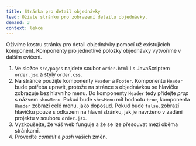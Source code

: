 ```yaml
---
title: Stránka pro detail objednávky
lead: Oživte stránku pro zobrazení detailu objednávky.
demand: 3
context: lekce
---
```


Oživíme kostru stránky pro detail objednávky pomocí už existujících komponent. Komponenty pro jednotlivé položky objednávky vytvoříme v dalším cvičení.

1. Ve složce `src/pages` najdete soubor `order.html` i s JavaScriptem `order.jsx` a styly `order.css`.
1. Na stránce použijte komponenty `Header` a `Footer`. Komponentu `Header` bude potřeba upravit, protože na stránce s objednávkou se hlavička zobrazuje bez hlavního menu. Do komponenty `Header` tedy přidejte _prop_ s názvem `showMenu`. Pokud bude `showMenu` mít hodnotu `true`, komponenta `Header` zobrazí celé menu, jako doposud. Pokud bude `false`, zobrazí hlavičku pouze s odkazem na hlavní stránku, jak je navrženo v zadání projektu v souboru `order.jsx`.
1. Vyzkoušejte, že váš web funguje a že se lze přesouvat mezi oběma stránkami.
1. Proveďte _commit_ a _push_ vašich změn.
